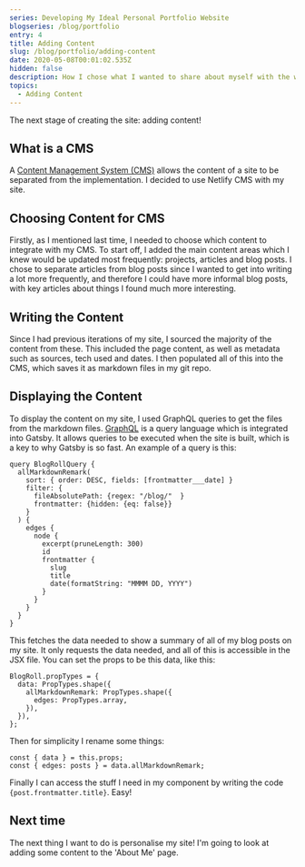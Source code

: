 ```yaml
---
series: Developing My Ideal Personal Portfolio Website
blogseries: /blog/portfolio
entry: 4
title: Adding Content
slug: /blog/portfolio/adding-content
date: 2020-05-08T00:01:02.535Z
hidden: false
description: How I chose what I wanted to share about myself with the world
topics:
  - Adding Content
---
```


The next stage of creating the site: adding content!

## What is a CMS

A [Content Management System (CMS)](https://en.wikipedia.org/wiki/Content_management_system) allows the content of a site to be separated from the implementation. I decided to use Netlify CMS with my site.

## Choosing Content for CMS

Firstly, as I mentioned last time, I needed to choose which content to integrate with my CMS. To start off, I added the main content areas which I knew would be updated most frequently: projects, articles and blog posts. I chose to separate articles from blog posts since I wanted to get into writing a lot more frequently, and therefore I could have more informal blog posts, with key articles about things I found much more interesting.

## Writing the Content

Since I had previous iterations of my site, I sourced the majority of the content from these. This included the page content, as well as metadata such as sources, tech used and dates. I then populated all of this into the CMS, which saves it as markdown files in my git repo.

## Displaying the Content

To display the content on my site, I used GraphQL queries to get the files from the markdown files. [GraphQL](https://graphql.org/) is a query language which is integrated into Gatsby. It allows queries to be executed when the site is built, which is a key to why Gatsby is so fast. An example of a query is this:

```
query BlogRollQuery {
  allMarkdownRemark(
    sort: { order: DESC, fields: [frontmatter___date] }
    filter: {
      fileAbsolutePath: {regex: "/blog/"  }
      frontmatter: {hidden: {eq: false}}
    }
  ) {
    edges {
      node {
        excerpt(pruneLength: 300)
        id
        frontmatter {
          slug
          title
          date(formatString: "MMMM DD, YYYY")
        }
      }
    }
  }
}
```

This fetches the data needed to show a summary of all of my blog posts on my site. It only requests the data needed, and all of this is accessible in the JSX file.
You can set the props to be this data, like this:

```
BlogRoll.propTypes = {
  data: PropTypes.shape({
    allMarkdownRemark: PropTypes.shape({
      edges: PropTypes.array,
    }),
  }),
};
```

Then for simplicity I rename some things:

```
const { data } = this.props;
const { edges: posts } = data.allMarkdownRemark;
```

Finally I can access the stuff I need in my component by writing the code `{post.frontmatter.title}`. Easy!

## Next time

The next thing I want to do is personalise my site! I'm going to look at adding some content to the 'About Me' page.
